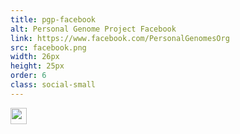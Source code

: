```yaml
---
title: pgp-facebook
alt: Personal Genome Project Facebook
link: https://www.facebook.com/PersonalGenomesOrg
src: facebook.png
width: 26px
height: 25px
order: 6
class: social-small
---
```


<a href="https://www.facebook.com/PersonalGenomesOrg"><img width="26" height="25" src="https://personalgenomes.files.wordpress.com/2012/12/facebook.png" class="image wp-image-980 alignnone attachment-full size-full" alt="" style="max-width: 100%; height: auto;" data-attachment-id="980" data-permalink="https://personalgenomes.wordpress.com/facebook/" data-orig-file="https://personalgenomes.files.wordpress.com/2012/12/facebook.png" data-orig-size="26,25" data-comments-opened="1" data-image-meta="{&quot;aperture&quot;:&quot;0&quot;,&quot;credit&quot;:&quot;&quot;,&quot;camera&quot;:&quot;&quot;,&quot;caption&quot;:&quot;&quot;,&quot;created_timestamp&quot;:&quot;0&quot;,&quot;copyright&quot;:&quot;&quot;,&quot;focal_length&quot;:&quot;0&quot;,&quot;iso&quot;:&quot;0&quot;,&quot;shutter_speed&quot;:&quot;0&quot;,&quot;title&quot;:&quot;&quot;}" data-image-title="facebook" data-image-description="" data-medium-file="https://personalgenomes.files.wordpress.com/2012/12/facebook.png?w=26" data-large-file="https://personalgenomes.files.wordpress.com/2012/12/facebook.png?w=26" scale="0"></a>
